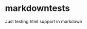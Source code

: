 # markdowntests
Just testing html support in markdown
<style>
  #d1 {
    background-color: red;
  }
<div id="d1">
  something
</div>
